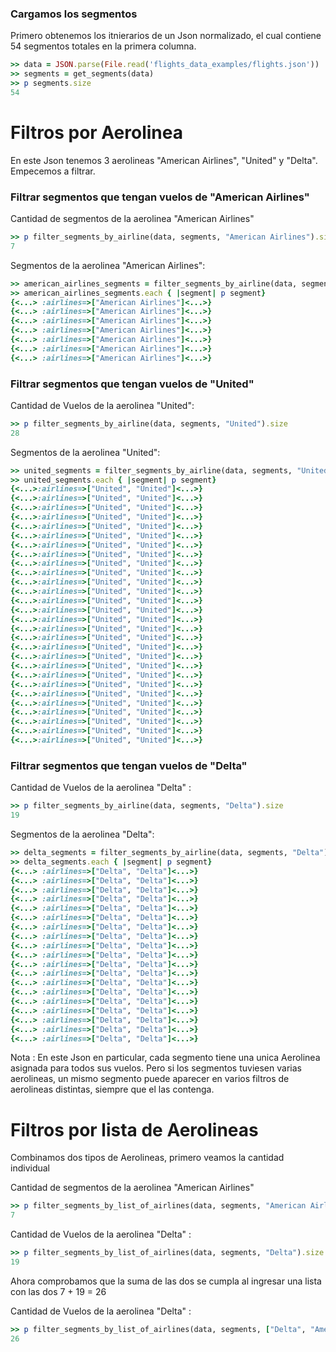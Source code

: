 <!--
Load the necessary libraries
>> require_relative '../../tool/filter_and_sort_functions_for_segments.rb'
<...>

-->

### Cargamos los segmentos

Primero obtenemos los itnierarios de un Json normalizado, el cual contiene 54 segmentos totales en la
primera columna.
```ruby
>> data = JSON.parse(File.read('flights_data_examples/flights.json'))
>> segments = get_segments(data)
>> p segments.size
54
```

# Filtros por Aerolinea

En este Json tenemos 3 aerolineas  "American Airlines", "United"  y  "Delta".
Empecemos a filtrar.

### Filtrar segmentos que tengan vuelos de "American Airlines"

Cantidad de segmentos de la aerolinea "American Airlines"
```ruby
>> p filter_segments_by_airline(data, segments, "American Airlines").size
7
```

Segmentos de la aerolinea "American Airlines":
```ruby
>> american_airlines_segments = filter_segments_by_airline(data, segments, "American Airlines")
>> american_airlines_segments.each { |segment| p segment}
{<...> :airlines=>["American Airlines"]<...>}
{<...> :airlines=>["American Airlines"]<...>}
{<...> :airlines=>["American Airlines"]<...>}
{<...> :airlines=>["American Airlines"]<...>}
{<...> :airlines=>["American Airlines"]<...>}
{<...> :airlines=>["American Airlines"]<...>}
{<...> :airlines=>["American Airlines"]<...>}

```

### Filtrar segmentos que tengan vuelos de "United"

Cantidad de Vuelos de la aerolinea "United":
```ruby
>> p filter_segments_by_airline(data, segments, "United").size
28
```

Segmentos de la aerolinea "United":
```ruby
>> united_segments = filter_segments_by_airline(data, segments, "United")
>> united_segments.each { |segment| p segment}
{<...>:airlines=>["United", "United"]<...>}
{<...>:airlines=>["United", "United"]<...>}
{<...>:airlines=>["United", "United"]<...>}
{<...>:airlines=>["United", "United"]<...>}
{<...>:airlines=>["United", "United"]<...>}
{<...>:airlines=>["United", "United"]<...>}
{<...>:airlines=>["United", "United"]<...>}
{<...>:airlines=>["United", "United"]<...>}
{<...>:airlines=>["United", "United"]<...>}
{<...>:airlines=>["United", "United"]<...>}
{<...>:airlines=>["United", "United"]<...>}
{<...>:airlines=>["United", "United"]<...>}
{<...>:airlines=>["United", "United"]<...>}
{<...>:airlines=>["United", "United"]<...>}
{<...>:airlines=>["United", "United"]<...>}
{<...>:airlines=>["United", "United"]<...>}
{<...>:airlines=>["United", "United"]<...>}
{<...>:airlines=>["United", "United"]<...>}
{<...>:airlines=>["United", "United"]<...>}
{<...>:airlines=>["United", "United"]<...>}
{<...>:airlines=>["United", "United"]<...>}
{<...>:airlines=>["United", "United"]<...>}
{<...>:airlines=>["United", "United"]<...>}
{<...>:airlines=>["United", "United"]<...>}
{<...>:airlines=>["United", "United"]<...>}
{<...>:airlines=>["United", "United"]<...>}
{<...>:airlines=>["United", "United"]<...>}
{<...>:airlines=>["United", "United"]<...>}

```

### Filtrar segmentos que tengan vuelos de "Delta"

Cantidad de Vuelos de la aerolinea "Delta" :
```ruby
>> p filter_segments_by_airline(data, segments, "Delta").size
19
```
Segmentos de la aerolinea "Delta":
```ruby
>> delta_segments = filter_segments_by_airline(data, segments, "Delta")
>> delta_segments.each { |segment| p segment}
{<...> :airlines=>["Delta", "Delta"]<...>}
{<...> :airlines=>["Delta", "Delta"]<...>}
{<...> :airlines=>["Delta", "Delta"]<...>}
{<...> :airlines=>["Delta", "Delta"]<...>}
{<...> :airlines=>["Delta", "Delta"]<...>}
{<...> :airlines=>["Delta", "Delta"]<...>}
{<...> :airlines=>["Delta", "Delta"]<...>}
{<...> :airlines=>["Delta", "Delta"]<...>}
{<...> :airlines=>["Delta", "Delta"]<...>}
{<...> :airlines=>["Delta", "Delta"]<...>}
{<...> :airlines=>["Delta", "Delta"]<...>}
{<...> :airlines=>["Delta", "Delta"]<...>}
{<...> :airlines=>["Delta", "Delta"]<...>}
{<...> :airlines=>["Delta", "Delta"]<...>}
{<...> :airlines=>["Delta", "Delta"]<...>}
{<...> :airlines=>["Delta", "Delta"]<...>}
{<...> :airlines=>["Delta", "Delta"]<...>}
{<...> :airlines=>["Delta", "Delta"]<...>}
{<...> :airlines=>["Delta", "Delta"]<...>}

```

Nota :
En este Json en particular, cada segmento tiene una unica Aerolinea asignada para todos sus vuelos.
Pero si los segmentos tuviesen varias aerolineas, un mismo segmento puede aparecer en varios filtros
de aerolineas distintas, siempre que el las contenga.


# Filtros por lista de Aerolineas
Combinamos dos tipos de Aerolineas, primero veamos la cantidad individual

Cantidad de segmentos de la aerolinea "American Airlines"
```ruby
>> p filter_segments_by_list_of_airlines(data, segments, "American Airlines").size
7
```

Cantidad de Vuelos de la aerolinea "Delta" :
```ruby
>> p filter_segments_by_list_of_airlines(data, segments, "Delta").size
19
```

Ahora comprobamos que la suma de las dos se cumpla al ingresar una lista con las dos
7 + 19 = 26


Cantidad de Vuelos de la aerolinea "Delta" :
```ruby
>> p filter_segments_by_list_of_airlines(data, segments, ["Delta", "American Airlines"]).size
26
```

